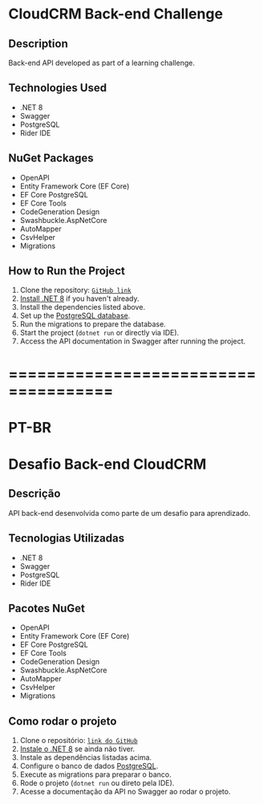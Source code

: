 # CloudCRM Back-end Challenge

## Description
Back-end API developed as part of a learning challenge.

## Technologies Used
- .NET 8
- Swagger
- PostgreSQL
- Rider IDE

## NuGet Packages
- OpenAPI
- Entity Framework Core (EF Core)
- EF Core PostgreSQL
- EF Core Tools
- CodeGeneration Design
- Swashbuckle.AspNetCore
- AutoMapper
- CsvHelper
- Migrations

## How to Run the Project
1. Clone the repository: [`GitHub link`](https://github.com/conradocmatheus/cloudcrm-desafio)
2. [Install .NET 8](https://dotnet.microsoft.com/en-us/download/dotnet/8.0) if you haven't already.
3. Install the dependencies listed above.
4. Set up the [PostgreSQL database](https://www.postgresql.org/download/).
5. Run the migrations to prepare the database.
6. Start the project (`dotnet run` or directly via IDE).
7. Access the API documentation in Swagger after running the project.



# =====================================
# PT-BR

# Desafio Back-end CloudCRM

## Descrição
API back-end desenvolvida como parte de um desafio para aprendizado.

## Tecnologias Utilizadas
- .NET 8
- Swagger
- PostgreSQL
- Rider IDE

## Pacotes NuGet
- OpenAPI
- Entity Framework Core (EF Core)
- EF Core PostgreSQL
- EF Core Tools
- CodeGeneration Design
- Swashbuckle.AspNetCore
- AutoMapper
- CsvHelper
- Migrations

## Como rodar o projeto
1. Clone o repositório: [`link do GitHub`](https://github.com/conradocmatheus/cloudcrm-desafio)
2. [Instale o .NET 8](https://dotnet.microsoft.com/en-us/download/dotnet/8.0) se ainda não tiver.
3. Instale as dependências listadas acima.
4. Configure o banco de dados [PostgreSQL](https://www.postgresql.org/download/).
5. Execute as migrations para preparar o banco.
6. Rode o projeto (`dotnet run` ou direto pela IDE).
7. Acesse a documentação da API no Swagger ao rodar o projeto.
